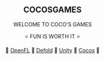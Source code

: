 <h2 align="center">
COCOSGAMES
</h2>
  
<div align="center">


WELCOME TO COCO'S GAMES


⭐ FUN IS WORTH IT ⭐

💖 [OpenFL](https://www.openfl.org)
💖 [Defold](https://defold.com)
💖 [Unity](https://unity3d.com)
💖 [Cocos](https://www.cocos.com)
💖
</div>
